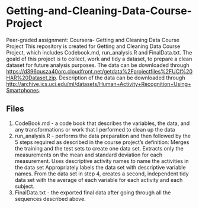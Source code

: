 # Getting-and-Cleaning-Data-Course-Project
Peer-graded assignment: Coursera- Getting and Cleaning Data Course Project
This repository is created for Getting and Cleaning Data Course Project, which includes Codebook.md, run_analysis.R and FinalData.txt. The goald of this project is to collect, work and tidy a dataset, to prepare a clean dataset for future analysis purposes. 
The data can be downloaded through https://d396qusza40orc.cloudfront.net/getdata%2Fprojectfiles%2FUCI%20HAR%20Dataset.zip. Description of the data can be downloaded through http://archive.ics.uci.edu/ml/datasets/Human+Activity+Recognition+Using+Smartphones. 

## Files 
1. CodeBook.md - a code book that describes the variables, the data, and any transformations or work that I performed to clean up the data
2. run_analysis.R - performs the data preparation and then followed by the 5 steps required as described in the course project’s definition:
  Merges the training and the test sets to create one data set.
  Extracts only the measurements on the mean and standard deviation for each measurement.
  Uses descriptive activity names to name the activities in the data set
  Appropriately labels the data set with descriptive variable names.
  From the data set in step 4, creates a second, independent tidy data set with the average of each variable for each activity and each subject.
3. FinalData.txt - the exported final data after going through all the sequences described above.
